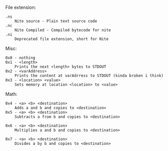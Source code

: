 File extension:

    .ns
        Nite source - Plain text source code
    .nc 
        Nite Compiled - Compiled bytecode for nite
    .ni
        Deprecated file extension, short for Nite

Misc:

    0x0 - nothing
    0x1 - <length> 
        Prints the next <length> bytes to STDOUT
    0x2 - <varAddress>
        Prints the content at varAdrress to STDOUT (kinda broken i think)
    0x3 - <location> <value>
        Sets memory at location <location> to <value>

Math:

    0x4 - <a> <b> <destination>
        Adds a and b and copies to <destination>
    0x5 - <a> <b> <destination>
        Subtracts a from b and copies to <destination>

    0x6 - <a> <b> <destination>
        Multiplies a and b and copies to <destination>

    0x7 - <a> <b> <destination>
        Divides a by b and copies to <destination>